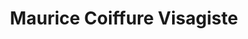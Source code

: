 ---
title: "Maurice Coiffure Visagiste"
url: /ivry-sur-seine/maurice-coiffure-visagiste/
shop: coiffeur
---